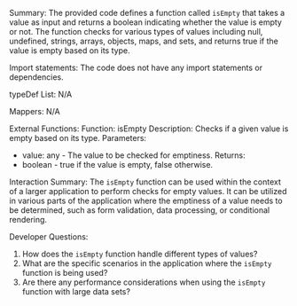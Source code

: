 Summary:
The provided code defines a function called `isEmpty` that takes a value as input and returns a boolean indicating whether the value is empty or not. The function checks for various types of values including null, undefined, strings, arrays, objects, maps, and sets, and returns true if the value is empty based on its type.

Import statements:
The code does not have any import statements or dependencies.

typeDef List:
N/A

Mappers:
N/A

External Functions:
Function: isEmpty
Description: Checks if a given value is empty based on its type.
Parameters: 
- value: any - The value to be checked for emptiness.
Returns: 
- boolean - true if the value is empty, false otherwise.

Interaction Summary:
The `isEmpty` function can be used within the context of a larger application to perform checks for empty values. It can be utilized in various parts of the application where the emptiness of a value needs to be determined, such as form validation, data processing, or conditional rendering.

Developer Questions:
1. How does the `isEmpty` function handle different types of values?
2. What are the specific scenarios in the application where the `isEmpty` function is being used?
3. Are there any performance considerations when using the `isEmpty` function with large data sets?